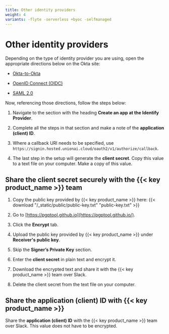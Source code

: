 ```yaml
---
title: Other identity providers
weight: 4
variants: -flyte -serverless +byoc -selfmanaged
---
```


# Other identity providers

Depending on the type of identity provider you are using, open the appropriate directions below on the Okta site:

* [Okta-to-Okta](https://developer.okta.com/docs/guides/add-an-external-idp/oktatookta/main/)

* [OpenID Connect (OIDC)](https://developer.okta.com/docs/guides/add-an-external-idp/openidconnect/main/)

* [SAML 2.0](https://developer.okta.com/docs/guides/add-an-external-idp/saml2/main/)

Now, referencing those directions, follow the steps below:

1. Navigate to the section with the heading **Create an app at the Identify Provider**.

1. Complete all the steps in that section and make a note of the **application (client) ID**.

1. Where a callback URI needs to be specified, use `https://signin.hosted.unionai.cloud/oauth2/v1/authorize/callback`.

1. The last step in the setup will generate the **client secret**. Copy this value to a text file on your computer.
   Make a copy of this value.

## Share the client secret securely with the {{< key product_name >}} team

1. Copy the public key provided by {{< key product_name >}} here:
    {{< download "/_static/public/public-key.txt" "public-key.txt" >}}

2. Go to [https://pgptool.github.io](https://pgptool.github.io/).

3. Click the **Encrypt** tab.

4. Upload the public key provided by {{< key product_name >}} under **Receiver's public key**.

5. Skip the **Signer’s Private Key** section.

6. Enter the **client secret** in plain text and encrypt it.

7. Download the encrypted text and share it with the {{< key product_name >}} team over Slack.

8. Delete the client secret from the text file on your computer.

## Share the application (client) ID with {{< key product_name >}}

Share the **application (client) ID** with the {{< key product_name >}} team over Slack.
This value does not have to be encrypted.

